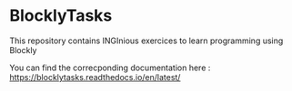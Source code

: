 # BlocklyTasks

This repository contains INGInious exercices to learn programming using Blockly

You can find the correcponding documentation here : https://blocklytasks.readthedocs.io/en/latest/
